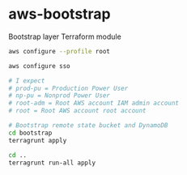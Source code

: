 
# aws-bootstrap

Bootstrap layer Terraform module

```Bash
aws configure --profile root

aws configure sso

# I expect
# prod-pu = Production Power User
# np-pu = Nonprod Power User
# root-adm = Root AWS account IAM admin account
# root = Root AWS account root account

# Bootstrap remote state bucket and DynamoDB
cd bootstrap
terragrunt apply

cd ..
terragrunt run-all apply

```
